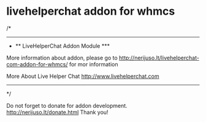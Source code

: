 livehelperchat addon for whmcs
==============


/*
 * *********************************************
 * ** LiveHelperChat Addon Module ***

  More information about addon, please go to
  http://nerijuso.lt/livehelperchat-com-addon-for-whmcs/ for mor information
 
  More About Live Helper Chat
  http://www.livehelperchat.com
  

 * *********************************************
 */

 Do not forget to donate for addon development. http://nerijuso.lt/donate.html
 Thank you!
 